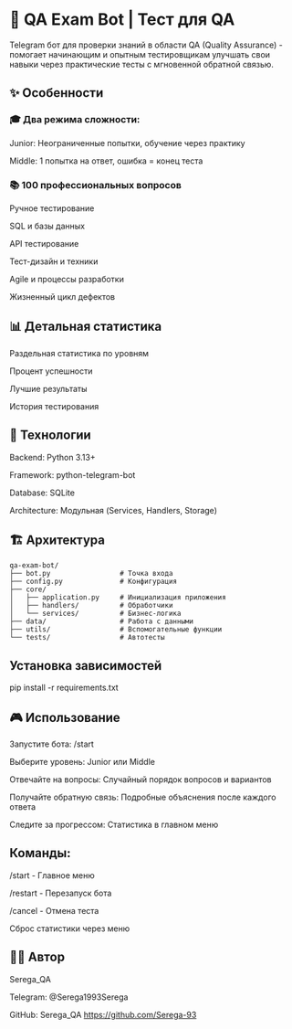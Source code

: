 # 🎯 QA Exam Bot | Тест для QA 

Telegram бот для проверки знаний в области QA (Quality Assurance) - помогает начинающим и опытным тестировщикам улучшать свои навыки через практические тесты с мгновенной обратной связью.

## ✨ Особенности

### 🎓 Два режима сложности:

Junior: Неограниченные попытки, обучение через практику

Middle: 1 попытка на ответ, ошибка = конец теста

### 📚 100 профессиональных вопросов

Ручное тестирование

SQL и базы данных

API тестирование

Тест-дизайн и техники

Agile и процессы разработки

Жизненный цикл дефектов

## 📊 Детальная статистика

Раздельная статистика по уровням

Процент успешности

Лучшие результаты

История тестирования

## 🚀 Технологии

Backend: Python 3.13+

Framework: python-telegram-bot

Database: SQLite

Architecture: Модульная (Services, Handlers, Storage)

## 🏗️ Архитектура
```
qa-exam-bot/
├── bot.py                 # Точка входа
├── config.py              # Конфигурация
├── core/
│   ├── application.py     # Инициализация приложения
│   ├── handlers/          # Обработчики
│   └── services/          # Бизнес-логика
├── data/                  # Работа с данными
├── utils/                 # Вспомогательные функции
└── tests/                 # Автотесты
```

## Установка зависимостей
pip install -r requirements.txt

## 🎮 Использование

Запустите бота: /start

Выберите уровень: Junior или Middle

Отвечайте на вопросы: Случайный порядок вопросов и вариантов

Получайте обратную связь: Подробные объяснения после каждого ответа

Следите за прогрессом: Статистика в главном меню

## Команды:

/start - Главное меню

/restart - Перезапуск бота

/cancel - Отмена теста

Сброс статистики через меню

## 👨‍💻 Автор

Serega_QA

Telegram: @Serega1993Serega

GitHub: Serega_QA https://github.com/Serega-93
